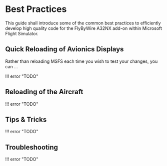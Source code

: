 # Best Practices

This guide shall introduce some of the common best practices to efficiently develop high quality code for the FlyByWire A32NX add-on within Microsoft Flight Simulator.

## Quick Reloading of Avionics Displays

Rather than reloading MSFS each time you wish to test your changes, you can ...

!!! error "TODO"

## Reloading of the Aircraft

!!! error "TODO"

## Tips & Tricks

!!! error "TODO"

## Troubleshooting

!!! error "TODO"

